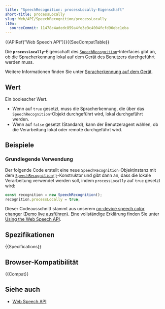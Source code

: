 ```yaml
---
title: "SpeechRecognition: processLocally-Eigenschaft"
short-title: processLocally
slug: Web/API/SpeechRecognition/processLocally
l10n:
  sourceCommit: 11478c4adedc859a4fe3e3c4004fcfd96ebc1eba
---
```


{{APIRef("Web Speech API")}}{{SeeCompatTable}}

Die **`processLocally`**-Eigenschaft des [`SpeechRecognition`](/de/docs/Web/API/SpeechRecognition)-Interfaces gibt an, ob die Spracherkennung lokal auf dem Gerät des Benutzers durchgeführt werden muss.

Weitere Informationen finden Sie unter [Spracherkennung auf dem Gerät](/de/docs/Web/API/Web_Speech_API/Using_the_Web_Speech_API#on-device_speech_recognition).

## Wert

Ein boolescher Wert.

- Wenn auf `true` gesetzt, muss die Spracherkennung, die über das `SpeechRecognition`-Objekt durchgeführt wird, lokal durchgeführt werden.
- Wenn auf `false` gesetzt (Standard), kann der Benutzeragent wählen, ob die Verarbeitung lokal oder remote durchgeführt wird.

## Beispiele

### Grundlegende Verwendung

Der folgende Code erstellt eine neue `SpeechRecognition`-Objektinstanz mit dem [`SpeechRecognition()`](/de/docs/Web/API/SpeechRecognition/SpeechRecognition)-Konstruktor und gibt dann an, dass die lokale Verarbeitung verwendet werden soll, indem `processLocally` auf `true` gesetzt wird:

```js
const recognition = new SpeechRecognition();
recognition.processLocally = true;
```

Dieser Codeausschnitt stammt aus unserem [on-device speech color changer](https://github.com/mdn/dom-examples/tree/main/web-speech-api/on-device-speech-color-changer) ([Demo live ausführen](https://mdn.github.io/dom-examples/web-speech-api/on-device-speech-color-changer/)). Eine vollständige Erklärung finden Sie unter [Using the Web Speech API](/de/docs/Web/API/Web_Speech_API/Using_the_Web_Speech_API).

## Spezifikationen

{{Specifications}}

## Browser-Kompatibilität

{{Compat}}

## Siehe auch

- [Web Speech API](/de/docs/Web/API/Web_Speech_API)
